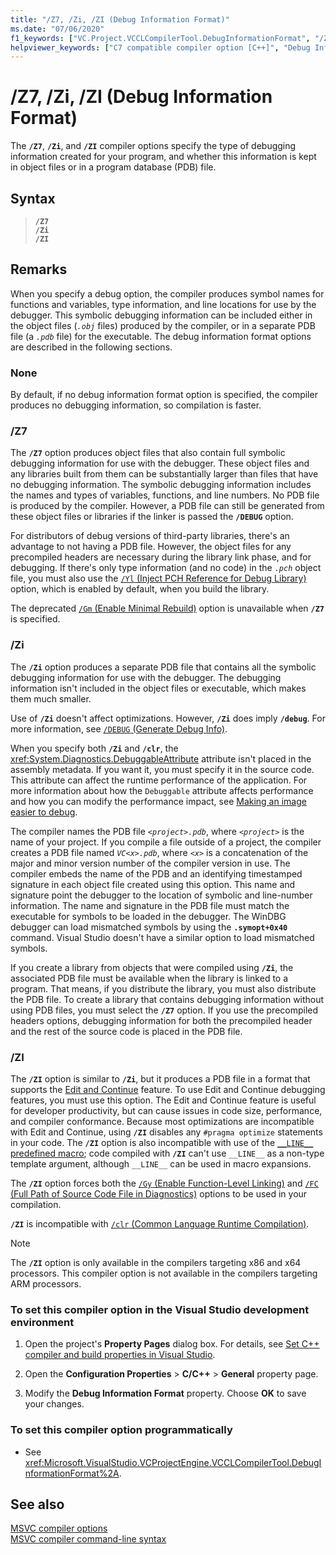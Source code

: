 ```yaml
---
title: "/Z7, /Zi, /ZI (Debug Information Format)"
ms.date: "07/06/2020"
f1_keywords: ["VC.Project.VCCLCompilerTool.DebugInformationFormat", "/ZI", "/Zi", "/Z7", "VC.Project.VCCLWCECompilerTool.DebugInformationFormat"]
helpviewer_keywords: ["C7 compatible compiler option [C++]", "Debug Information Format compiler option", "ZI compiler option", "-Zi compiler option [C++]", "/ZI compiler option [C++]", "Z7 compiler option [C++]", "debugging [C++], debug information files", "Zi compiler option [C++]", "/Zi compiler option [C++]", "program database compiler option [C++]", "full symbolic debugging information", "/Z7 compiler option [C++]", "line numbers only compiler option [C++]", "cl.exe compiler, debugging options", "-Z7 compiler option [C++]"]
---
```

# /Z7, /Zi, /ZI (Debug Information Format)

The **`/Z7`**, **`/Zi`**, and **`/ZI`** compiler options specify the type of debugging information created for your program, and whether this information is kept in object files or in a program database (PDB) file.

## Syntax

> **`/Z7`**\
> **`/Zi`**\
> **`/ZI`**

## Remarks

When you specify a debug option, the compiler produces symbol names for functions and variables, type information, and line locations for use by the debugger. This symbolic debugging information can be included either in the object files (*`.obj`* files) produced by the compiler, or in a separate PDB file (a *`.pdb`* file) for the executable. The debug information format options are described in the following sections.

### None

By default, if no debug information format option is specified, the compiler produces no debugging information, so compilation is faster.

### /Z7

The **`/Z7`** option produces object files that also contain full symbolic debugging information for use with the debugger. These object files and any libraries built from them can be substantially larger than files that have no debugging information. The symbolic debugging information includes the names and types of variables, functions, and line numbers. No PDB file is produced by the compiler. However, a PDB file can still be generated from these object files or libraries if the linker is passed the **`/DEBUG`** option.

For distributors of debug versions of third-party libraries, there's an advantage to not having a PDB file. However, the object files for any precompiled headers are necessary during the library link phase, and for debugging. If there's only type information (and no code) in the *`.pch`* object file, you must also use the [`/Yl` (Inject PCH Reference for Debug Library)](yl-inject-pch-reference-for-debug-library.md) option, which is enabled by default, when you build the library.

The deprecated [`/Gm` (Enable Minimal Rebuild)](gm-enable-minimal-rebuild.md) option is unavailable when **`/Z7`** is specified.

### /Zi

The **`/Zi`** option produces a separate PDB file that contains all the symbolic debugging information for use with the debugger. The debugging information isn't included in the object files or executable, which makes them much smaller.

Use of **`/Zi`** doesn't affect optimizations. However, **`/Zi`** does imply **`/debug`**. For more information, see [`/DEBUG` (Generate Debug Info)](debug-generate-debug-info.md).

When you specify both **`/Zi`** and **`/clr`**, the <xref:System.Diagnostics.DebuggableAttribute> attribute isn't placed in the assembly metadata. If you want it, you must specify it in the source code. This attribute can affect the runtime performance of the application. For more information about how the `Debuggable` attribute affects performance and how you can modify the performance impact, see [Making an image easier to debug](/dotnet/framework/debug-trace-profile/making-an-image-easier-to-debug).

The compiler names the PDB file *`<project>.pdb`*, where *`<project>`* is the name of your project. If you compile a file outside of a project, the compiler creates a PDB file named *`VC<x>.pdb`*, where *`<x>`* is a concatenation of the major and minor version number of the compiler version in use. The compiler embeds the name of the PDB and an identifying timestamped signature in each object file created using this option. This name and signature point the debugger to the location of symbolic and line-number information. The name and signature in the PDB file must match the executable for symbols to be loaded in the debugger. The WinDBG debugger can load mismatched symbols by using the **`.symopt+0x40`** command. Visual Studio doesn't have a similar option to load mismatched symbols.

If you create a library from objects that were compiled using **`/Zi`**, the associated PDB file must be available when the library is linked to a program. That means, if you distribute the library, you must also distribute the PDB file. To create a library that contains debugging information without using PDB files, you must select the **`/Z7`** option. If you use the precompiled headers options, debugging information for both the precompiled header and the rest of the source code is placed in the PDB file.

### /ZI

The **`/ZI`** option is similar to **`/Zi`**, but it produces a PDB file in a format that supports the [Edit and Continue](/visualstudio/debugger/edit-and-continue-visual-cpp) feature. To use Edit and Continue debugging features, you must use this option. The Edit and Continue feature is useful for developer productivity, but can cause issues in code size, performance, and compiler conformance. Because most optimizations are incompatible with Edit and Continue, using **`/ZI`** disables any `#pragma optimize` statements in your code. The **`/ZI`** option is also incompatible with use of the [`__LINE__` predefined macro](../../preprocessor/predefined-macros.md); code compiled with **`/ZI`** can't use `__LINE__` as a non-type template argument, although `__LINE__` can be used in macro expansions.

The **`/ZI`** option forces both the [`/Gy` (Enable Function-Level Linking)](gy-enable-function-level-linking.md) and [`/FC` (Full Path of Source Code File in Diagnostics)](fc-full-path-of-source-code-file-in-diagnostics.md) options to be used in your compilation.

**`/ZI`** is incompatible with [`/clr` (Common Language Runtime Compilation)](clr-common-language-runtime-compilation.md).

> [!NOTE]
> The **`/ZI`** option is only available in the compilers targeting x86 and x64 processors. This compiler option is not available in the compilers targeting ARM processors.

### To set this compiler option in the Visual Studio development environment

1. Open the project's **Property Pages** dialog box. For details, see [Set C++ compiler and build properties in Visual Studio](../working-with-project-properties.md).

1. Open the **Configuration Properties** > **C/C++** > **General** property page.

1. Modify the **Debug Information Format** property. Choose **OK** to save your changes.

### To set this compiler option programmatically

- See <xref:Microsoft.VisualStudio.VCProjectEngine.VCCLCompilerTool.DebugInformationFormat%2A>.

## See also

[MSVC compiler options](compiler-options.md)<br/>
[MSVC compiler command-line syntax](compiler-command-line-syntax.md)
